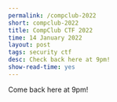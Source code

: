 ```yaml
---
permalink: /compclub-2022
short: compclub-2022
title: CompClub CTF 2022
time: 14 January 2022
layout: post
tags: security ctf
desc: Check back here at 9pm! 
show-read-time: yes
---
```


Come back here at 9pm!
